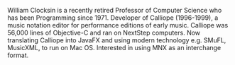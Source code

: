William Clocksin is a recently 
retired Professor of Computer Science who has been
Programming since 1971.
Developer of Calliope (1996-1999), a music notation editor for performance editions of early music.
Calliope was 56,000 lines of Objective-C and ran on NextStep computers. 
Now translating Calliope into JavaFX and using modern technology e.g. SMuFL, MusicXML, to run on Mac OS. 
Interested in using MNX as an interchange format. 

